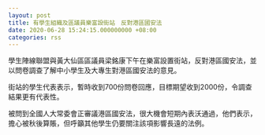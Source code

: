 ```yaml
---
layout: post
title: 有學生組織及區議員樂富設街站　反對港區國安法
date: 2020-06-28 15:24:15.000000000 +08:00
categories: rss
---
```


學生陣線聯盟與黃大仙區區議員梁銘康下午在樂富設置街站，反對港區國安法，並以問卷調查了解中小學生及大專生對港區國安法的意見。

街站的學生代表表示，暫時收到700份問卷回應，目標期望收到2000份，令調查結果更有代表性。

被問到全國人大常委會正審議港區國安法，很大機會短期內表沃通過，他們表示，擔心被秋後算賬，但呼籲其他學生仍要關注該項影響長遠的法例。
